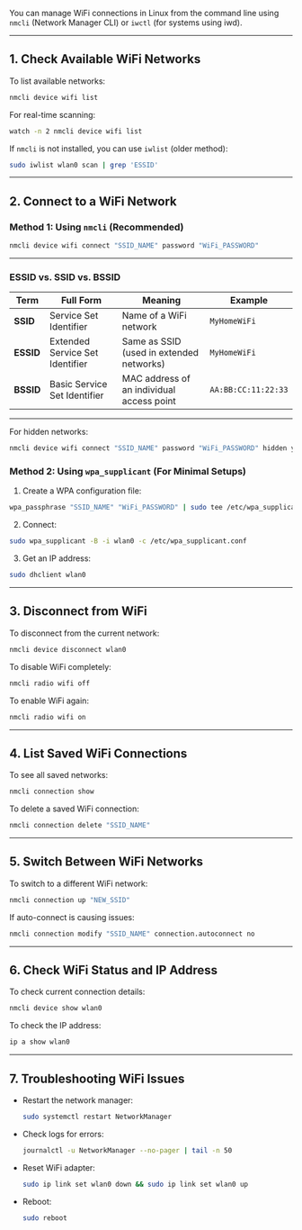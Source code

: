 You can manage WiFi connections in Linux from the command line using `nmcli` (Network Manager CLI) or `iwctl` (for systems using iwd).  

---

## **1. Check Available WiFi Networks**  
To list available networks:  
```bash
nmcli device wifi list
```

For real-time scanning:
```bash
watch -n 2 nmcli device wifi list
```

If `nmcli` is not installed, you can use `iwlist` (older method):
```bash
sudo iwlist wlan0 scan | grep 'ESSID'
```

---

## **2. Connect to a WiFi Network**  
### **Method 1: Using `nmcli` (Recommended)**
```bash
nmcli device wifi connect "SSID_NAME" password "WiFi_PASSWORD"
```

---

### **ESSID vs. SSID vs. BSSID**
| Term | Full Form | Meaning | Example |
|------|-----------|---------|---------|
| **SSID** | Service Set Identifier | Name of a WiFi network | `MyHomeWiFi` |
| **ESSID** | Extended Service Set Identifier | Same as SSID (used in extended networks) | `MyHomeWiFi` |
| **BSSID** | Basic Service Set Identifier | MAC address of an individual access point | `AA:BB:CC:11:22:33` |

---
For hidden networks:
```bash
nmcli device wifi connect "SSID_NAME" password "WiFi_PASSWORD" hidden yes
```

### **Method 2: Using `wpa_supplicant` (For Minimal Setups)**
1. Create a WPA configuration file:
```bash
wpa_passphrase "SSID_NAME" "WiFi_PASSWORD" | sudo tee /etc/wpa_supplicant.conf
```
2. Connect:
```bash
sudo wpa_supplicant -B -i wlan0 -c /etc/wpa_supplicant.conf
```
3. Get an IP address:
```bash
sudo dhclient wlan0
```

---

## **3. Disconnect from WiFi**
To disconnect from the current network:
```bash
nmcli device disconnect wlan0
```

To disable WiFi completely:
```bash
nmcli radio wifi off
```

To enable WiFi again:
```bash
nmcli radio wifi on
```

---

## **4. List Saved WiFi Connections**  
To see all saved networks:
```bash
nmcli connection show
```

To delete a saved WiFi connection:
```bash
nmcli connection delete "SSID_NAME"
```

---

## **5. Switch Between WiFi Networks**  
To switch to a different WiFi network:
```bash
nmcli connection up "NEW_SSID"
```

If auto-connect is causing issues:
```bash
nmcli connection modify "SSID_NAME" connection.autoconnect no
```

---

## **6. Check WiFi Status and IP Address**
To check current connection details:
```bash
nmcli device show wlan0
```

To check the IP address:
```bash
ip a show wlan0
```

---

## **7. Troubleshooting WiFi Issues**
- Restart the network manager:
  ```bash
  sudo systemctl restart NetworkManager
  ```
- Check logs for errors:
  ```bash
  journalctl -u NetworkManager --no-pager | tail -n 50
  ```
- Reset WiFi adapter:
  ```bash
  sudo ip link set wlan0 down && sudo ip link set wlan0 up
  ```
- Reboot:
  ```bash
  sudo reboot
  ```

